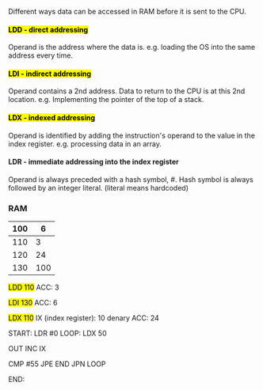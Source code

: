 Different ways data can be accessed in RAM before it is sent to the CPU.

#### <mark class="hltr-yellow">LDD - direct addressing</mark>
Operand is the address where the data is.
e.g. loading the OS into the same address every time.

#### <mark class="hltr-green">LDI - indirect addressing</mark>
Operand contains a 2nd address. Data to return to the CPU is at this 2nd location.
e.g. Implementing the pointer of the top of a stack.

#### <mark class="hltr-cyan">LDX - indexed addressing</mark>
Operand is identified by adding the instruction's operand to the value in the index register.
e.g. processing data in an array.

#### LDR - immediate addressing into the index register
Operand is always preceded with a hash symbol, #.
Hash symbol is always followed by an integer literal. (literal means hardcoded)

### RAM

| 100 | 6   |
| --- | --- |
| 110 | 3   |
| 120 | 24  |
| 130 | 100 |  

<mark class="hltr-yellow">LDD 110</mark>
ACC: 3

<mark class="hltr-green">LDI 130</mark>
ACC: 6

<mark class="hltr-cyan">LDX 110</mark>
IX (index register): 10 denary
ACC: 24



START:  LDR #0
LOOP:   LDX 50

OUT
INC IX

CMP #55
JPE END
JPN LOOP

END: 
